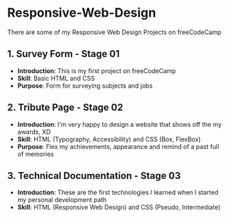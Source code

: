 # Responsive-Web-Design
There are some of my Responsive Web Design Projects on freeCodeCamp

## 1. Survey Form - Stage 01
- **Introduction**: This is my first project on freeCodeCamp 
- **Skill**: Basic HTML and CSS
- **Purpose**: Form for surveying subjects and jobs

## 2. Tribute Page - Stage 02
- **Introduction**: I'm very happy to design a website that shows off the my awards, XD
- **Skill**: HTML (Typography, Accessibility) and CSS (Box, FlexBox)
- **Purpose**: Flex my achievements, appearance and remind of a past full of memories

## 3. Technical Documentation - Stage 03
- **Introduction**: These are the first technologies I learned when I started my personal development path
- **Skill**: HTML (Responsive Web Design) and CSS (Pseudo, Intermediate)